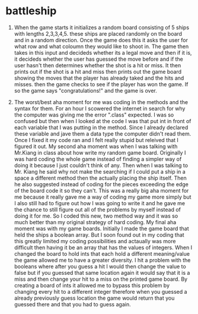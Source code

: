 # battleship

1. When the game starts it initializes a random board consisting of 5 ships with lengths 2,3,3,4,5.
these ships are placed randomly on the board and in a random direction. Once the game does this 
it asks the user for what row and what coloumn they would like to shoot in. The game then takes 
in this input and decideds whether its a legal move and then if it is, it decideds whether the 
user has guessed the move before and if the user hasn't then determines whether the shot is a 
hit or miss. It then prints out if the shot is a hit and miss then prints out the game board showing
the moves that the player has already taked and the hits and misses. then the game checks to see if the
player has won the game. If so the game says "congratulations!" and the game is over.

2. The worst/best aha moment for me was coding in the methods and the syntax for them. For an hour I scowered
the internet in search for why the computer was giving me the error ".class" expected. I was so confused but
then when I looked at the code I was that put int in front of each variable that I was putting in the method.
Since I already declared these variable and jave them a data type the computer didn't read them. Once I fixed it my 
code ran and I felt really stupid but releived that I figured it out. 
My second aha moment was when I was talking with Mr.Kiang in class about how write my random game board. Originally
I was hard coding the whole game instead of finding a simpler way of doing it because I just couldn't think of any.
Then when I was talking to Mr. Kiang he said why not make the searching if I could put a ship in a space a different method then
the actually placing the ship itself. Then he also suggested instead of coding for the pieces exceeding the edge of the board
code it so they can't. This was a really big aha moment for me because it really gave me a way of coding my game more simply 
but I also still had to figure out how I was going to write it and he gave me the chance to still figure out all of the problems
by myself instead of doing it for me. So I coded this new, two method way and it was so much better than my original strategy of
hard coding. 
My final aha moment was with my game boards. Initially I made the game board that held the ships a boolean array. But I soon 
found out in my coding that this greatly limited my coding possibilities and actaually was more difficult then having it be 
an array that has the values of integers. When I changed the board to hold ints that each hold a different meaning/value the
game allowed me to have a greater diversity. I hit a problem with the booleans where after you guess a hit I would then change 
the value to false but if you guessed that same location again it would say that it is a miss and then change your hit to a miss
on the printed game board. By creating a board of ints it allowed me to bypass this problem by changing every hit to a different 
integer therefore when you guessed a already previously guess location the game would return that you guessed there and that you 
had to guess again. 
